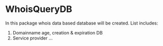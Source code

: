 # WhoisQueryDB

In this package whois data based database will be created. 
List includes:
1. Domainname age, creation & expiration DB
2. Service provider ...